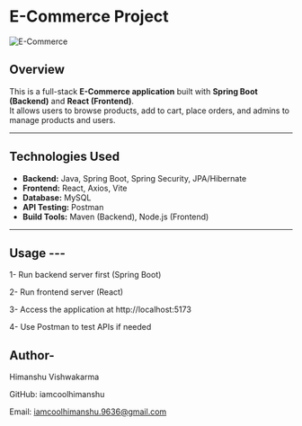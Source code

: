 # E-Commerce Project

![E-Commerce](https://img.shields.io/badge/Project-ECommerce)

## Overview
This is a full-stack **E-Commerce application** built with **Spring Boot (Backend)** and **React (Frontend)**.  
It allows users to browse products, add to cart, place orders, and admins to manage products and users.

---

## Technologies Used
- **Backend:** Java, Spring Boot, Spring Security, JPA/Hibernate
- **Frontend:** React, Axios, Vite  
- **Database:** MySQL  
- **API Testing:** Postman  
- **Build Tools:** Maven (Backend), Node.js (Frontend)  

---
## Usage ---
1- Run backend server first (Spring Boot)

2- Run frontend server (React)

3- Access the application at http://localhost:5173

4- Use Postman to test APIs if needed

## Author- 
Himanshu Vishwakarma

GitHub: iamcoolhimanshu

Email: iamcoolhimanshu.9636@gmail.com
